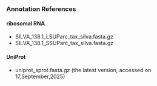 ### Annotation References
#### ribosomal RNA
- SILVA_138.1_LSUParc_tax_silva.fasta.gz
- SILVA_138.1_SSUParc_tax_silva.fasta.gz

#### UniProt
- uniprot_sprot.fasta.gz (the latest version, accessed on 17,September,2025)
